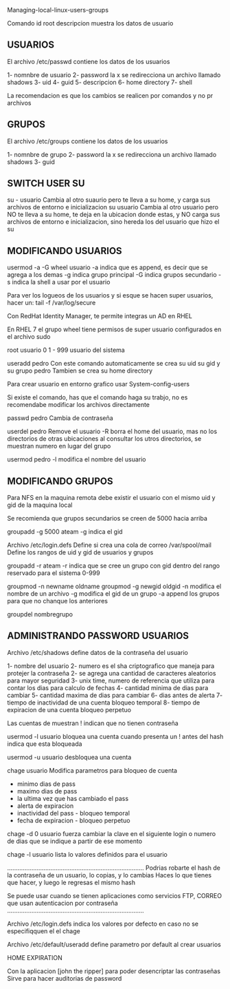 Managing-local-linux-users-groups

Comando id root
descripcion muestra los datos de usuario

USUARIOS
-------------------
El archivo /etc/passwd contiene los datos de los usuarios

1- nomnbre de usuario
2- password la x se redirecciona  un archivo llamado shadows
3- uid
4- guid
5- descripcion
6- home directory
7- shell

La recomendacion es que los cambios se realicen por comandos y no pr archivos

GRUPOS
--------------------
El archivo /etc/groups contiene los datos de los usuarios

1- nomnbre de grupo
2- password la x se redirecciona  un archivo llamado shadows
3- guid

SWITCH USER SU
--------------------
su - usuario
Cambia al otro suaurio pero te lleva a su home, y carga sus archivos de entorno e inicializacion
su usuario
Cambia al otro usuario pero NO te lleva a su home, te deja en la ubicacion donde estas, y NO carga sus archivos de entorno e inicializacion, sino hereda los del usuario que hizo el su


MODIFICANDO USUARIOS
-------------------------
usermod -a -G wheel usuario
-a indica que es append, es decir que se agrega a los demas
-g indica grupo principal
-G indica grupos secundario
-s indica la shell a usar por el usuario 

Para ver los logueos de los usuarios y si esque se hacen super usuarios, hacer un:
tail -f /var/log/secure

Con RedHat Identity Manager, te permite integras un AD en RHEL

En RHEL 7 el grupo wheel tiene permisos de super usuario configurados en el archivo sudo

root usuario 0
1 - 999 usuario del sistema

useradd pedro
Con este comando automaticamente se crea su uid su gid y su grupo pedro
Tambien se crea su home directory

Para crear usuario en entorno grafico usar System-config-users

Si existe el comando, has que el comando haga su trabjo, no es recomendabe modificar los archivos directamente

passwd pedro
Cambia de contraseña

userdel pedro
Remove el usuario
-R borra el home del usuario, mas no los directorios de otras ubicaciones
al consultar los utros directorios, se muestran numero en lugar del grupo

usermod pedro
-l modifica el nombre del usuario

MODIFICANDO GRUPOS
----------------------

Para NFS en la maquina remota debe existir el usuario con el  mismo uid y gid de la maquina local 

Se recomienda que grupos secundarios se creen de 5000 hacia arriba

groupadd -g 5000 ateam 
-g indica el gid

Archivo /etc/login.defs
Define si crea una cola de correo /var/spool/mail
Define los rangos de uid y gid de usuarios y grupos

groupadd -r ateam 
-r indica que se cree un grupo con gid dentro del rango reservado para el sistema 0-999

groupmod -n newname oldname
groupmod -g newgid oldgid
-n modifica el nombre de un archivo
-g modifica el gid de un grupo
-a append los grupos para que no chanque los anteriores

groupdel nombregrupo

ADMINISTRANDO PASSWORD USUARIOS
---------------------------------

Archivo /etc/shadows
define datos de la contraseña del usuario

1- nombre del usuario
2- numero es el sha criptografico que maneja para protejer la contraseña
2- se agrega una cantidad de caracteres aleatorios para mayor seguridad
3- unix time, numero de referencia que utiliza para contar los dias para calculo de fechas
4- cantidad minima de dias para cambiar
5- cantidad maxima de dias para cambiar
6- dias antes de alerta 
7- tiempo de inactividad de una cuenta bloqueo temporal
8- tiempo de expiracion de una cuenta bloqueo perpetuo

Las cuentas de muestran ! indican que no tienen contraseña

usermod -l usuario
bloquea una cuenta
cuando presenta un ! antes del hash indica que esta bloqueada

usermod -u usuario
desbloquea una cuenta

chage usuario
Modifica parametros para bloqueo de cuenta
 - minimo dias de pass
 - maximo dias de pass
 - la ultima vez que has cambiado el pass
 - alerta de expiracion
 - inactividad del pass - bloqueo temporal
 - fecha de expiracion - bloqueo perpetuo

chage -d  0 usuario
fuerza cambiar la clave en el siguiente login o numero de dias que se indique a partir de ese momento

chage -l usuario
lista lo valores definidos para el usuario

...............................................................................
Podrias robarte el hash de la contraseña de un usuario, lo copias, y lo cambias
Haces lo que tienes que hacer, y luego le regresas el mismo hash

Se puede usar cuando se tienen aplicaciones como servicios FTP, CORREO
que usan autenticacion por contraseña
...............................................................................

Archivo /etc/login.defs 
indica los valores por defecto en caso no se especifiqquen el el chage

Archivo /etc/default/useradd
define parametro por default al crear usuarios

HOME
EXPIRATION

Con la aplicacion [john the ripper] para poder desencriptar las contraseñas
Sirve para hacer auditorias de password
















